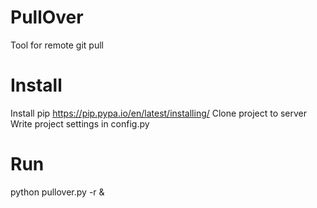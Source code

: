 # PullOver
Tool for remote git pull

# Install
Install pip https://pip.pypa.io/en/latest/installing/
Clone project to server
Write project settings in config.py

# Run
python pullover.py -r &
